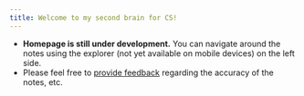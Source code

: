 ```yaml
---
title: Welcome to my second brain for CS!
---
```


- **Homepage is still under development.** You can navigate around the notes using the explorer (not yet available on mobile devices) on the left side.
- Please feel free to [provide feedback](https://github.com/xy-241/CS-Notes/issues) regarding the accuracy of the notes, etc.
